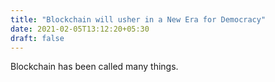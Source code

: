 ```yaml
---
title: "Blockchain will usher in a New Era for Democracy"
date: 2021-02-05T13:12:20+05:30
draft: false
---
```


Blockchain has been called many things. 